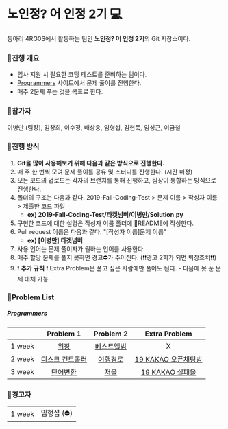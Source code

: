 # 노인정? 어 인정 2기 :computer:

동아리 4RG0S에서 활동하는 팀인 **노인정? 어 인정 2기**의 Git 저장소이다.

### :page_facing_up:진행 개요

- 입사 지원 시 필요한 코딩 테스트를 준비하는 팀이다.
- [Programmers](<https://programmers.co.kr/>) 사이트에서 문제 풀이를 진행한다.
- 매주 2문제 푸는 것을 목표로 한다.

### :baby:참가자

이병만 (팀장), 김창희, 이수정, 배상웅, 임형섭, 김현묵, 임성근, 이금철

### :pushpin:진행 방식

1. **Git을 많이 사용해보기 위해 다음과 같은 방식으로 진행한다.**
2. 매 주 한 번씩 모여 문제 풀이를 공유 및 스터디를 진행한다. (시간 미정)
3. 모든 코드의 업로드는 각자의 브랜치를 통해 진행하고, 팀장이 통합하는 방식으로 진행한다. 
4. 폴더의 구조는 다음과 같다. 2019-Fall-Coding-Test > 문제 이름 > 작성자 이름 > 제출한 코드 파일 
   - **ex) 2019-Fall-Coding-Test/타켓넘버/이병만/Solution.py**
5. 구현한 코드에 대한 설명은 작성자 이름 폴더에 :notebook_with_decorative_cover:README에 작성한다.
6. Pull request 이름은 다음과 같다. "[작성자 이름]문제 이름" 
   - **ex) [이병만] 타겟넘버**
7. 사용 언어는 문제 풀이자가 원하는 언어를 사용한다.
8. 매주 할당 문제를 풀지 못하면 경고:no_entry:가 주어진다. (:heavy_exclamation_mark::heavy_exclamation_mark:경고 2회가 되면 퇴장조치:heavy_exclamation_mark::heavy_exclamation_mark:)
9. :heavy_exclamation_mark: **추가 규칙** :heavy_exclamation_mark: Extra Problem은 풀고 싶은 사람에만 풀어도 된다. - 다음에 못 푼 문제 대체 가능

### :blue_book:Problem List

##### Programmers

|        |                          Problem 1                           |                          Problem 2                           |                        Extra Problem                         |
| :----: | :----------------------------------------------------------: | :----------------------------------------------------------: | :----------------------------------------------------------: |
| 1 week | [위장](https://programmers.co.kr/learn/courses/30/lessons/42578) | [베스트앨범](<https://programmers.co.kr/learn/courses/30/lessons/42579>) |                              X                               |
| 2 week | [디스크 컨트롤러](<https://programmers.co.kr/learn/courses/30/lessons/42627>) | [여행경로](<https://programmers.co.kr/learn/courses/30/lessons/43164>) | [19 KAKAO 오픈채팅방](<https://programmers.co.kr/learn/courses/30/lessons/42888>) |
| 3 week | [단어변환](<https://programmers.co.kr/learn/courses/30/lessons/43163>) | [저울](<https://programmers.co.kr/learn/courses/30/lessons/42886>) | [19 KAKAO 실패율](<https://programmers.co.kr/learn/courses/30/lessons/42889>) |

### :name_badge:경고자

|        |                     |
| :----: | :-----------------: |
| 1 week | 임형섭 (:no_entry:) |

